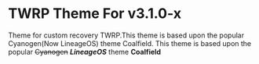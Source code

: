 # TWRP Theme For v3.1.0-x
Theme for custom recovery TWRP.This theme is based upon the popular Cyanogen(Now LineageOS) theme Coalfield.
This theme is based upon the popular ~~Cyanogen~~ ***LineageOS*** theme **Coalfield**
